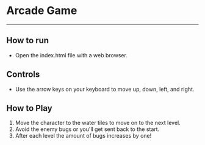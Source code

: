 # Arcade Game
------------------
## How to run

  * Open the index.html file with a web browser.
  
## Controls

  * Use the arrow keys on your keyboard to move up, down, left, and right.

## How to Play

  1. Move the character to the water tiles to move on to the next level.
  2. Avoid the enemy bugs or you'll get sent back to the start.
  3. After each level the amount of bugs increases by one!
